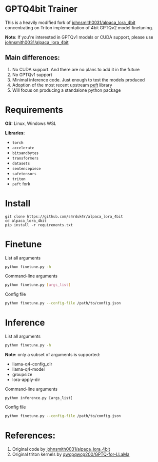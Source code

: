 # GPTQ4bit Trainer
This is a heavily modified fork of [johnsmith0031/alpaca_lora_4bit](https://github.com/johnsmith0031/alpaca_lora_4bit) concentrating on Triton implementation of 4bit GPTQv2 model finetuning. 

**Note:** If you're interested in GPTQv1 models or CUDA support, please use [johnsmith0031/alpaca_lora_4bit](https://github.com/johnsmith0031/alpaca_lora_4bit)

## Main differences:
1. No CUDA support. And there are no plans to add it in the future
2. No GPTQv1 support
3. Minimal inference code. Just enough to test the models produced
4. Adoption of the most recent upstream [peft](https://github.com/huggingface/peft) library
5. Will focus on producing a standalone python package


# Requirements
**OS:** Linux, Windows WSL

**Libraries:**
- `torch`
- `accelerate`
- `bitsandbytes`
- `transformers`
- `datasets`
- `sentencepiece`
- `safetensors`
- `triton`
- `peft` fork

# Install
```
git clone https://github.com/s4rduk4r/alpaca_lora_4bit
cd alpaca_lora_4bit
pip install -r requirements.txt
```

# Finetune
List all arguments
```sh
python finetune.py -h
```

Command-line arguments
```sh
python finetune.py [args_list]
```

Config file
```sh
python finetune.py --config-file /path/to/config.json
```

# Inference
List all arguments
```sh
python finetune.py -h
```
**Note:** only a subset of arguments is supported:
- llama-q4-config_dir
- llama-q4-model
- groupsize
- lora-apply-dir

Command-line arguments
```
python inference.py [args_list]
```

Config file
```sh
python finetune.py --config-file /path/to/config.json
```

# References:
1. Original code by [johnsmith0031/alpaca_lora_4bit](https://github.com/johnsmith0031/alpaca_lora_4bit)
2. Original triton kernels by [qwopqwop200/GPTQ-for-LLaMa](https://github.com/qwopqwop200/GPTQ-for-LLaMa/blob/triton/quant.py)
